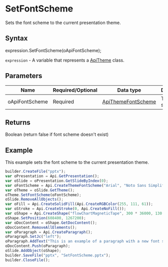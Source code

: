 # SetFontScheme

Sets the font scheme to the current presentation theme.

## Syntax

expression.SetFontScheme(oApiFontScheme);

`expression` - A variable that represents a [ApiTheme](../ApiTheme.md) class.

## Parameters

| **Name** | **Required/Optional** | **Data type** | **Description** |
| ------------- | ------------- | ------------- | ------------- |
| oApiFontScheme | Required | [ApiThemeFontScheme](../../ApiThemeFontScheme/ApiThemeFontScheme.md) | Theme font scheme. |

## Returns

Boolean (return false if font scheme doesn't exist)

## Example

This example sets the font scheme to the current presentation theme.

```javascript
builder.CreateFile("pptx");
var oPresentation = Api.GetPresentation();
var oSlide = oPresentation.GetSlideByIndex(0);
var oFontScheme = Api.CreateThemeFontScheme("Arial", "Noto Sans Simplified Chinese", "Arabic", "Times New Roman", "Noto Serif Simplified Chinese", "Arabic", "New font scheme");
var oTheme = oSlide.GetTheme();
oTheme.SetFontScheme(oFontScheme);
oSlide.RemoveAllObjects();
var oFill = Api.CreateSolidFill(Api.CreateRGBColor(255, 111, 61));
var oStroke = Api.CreateStroke(0, Api.CreateNoFill());
var oShape = Api.CreateShape("flowChartMagneticTape", 300 * 36000, 130 * 36000, oFill, oStroke);
oShape.SetPosition(608400, 1267200);
var oDocContent = oShape.GetDocContent();
oDocContent.RemoveAllElements();
var oParagraph = Api.CreateParagraph();
oParagraph.SetJc("left");
oParagraph.AddText("This is an example of a paragraph with a new font scheme set.");
oDocContent.Push(oParagraph);
oSlide.AddObject(oShape);
builder.SaveFile("pptx", "SetFontScheme.pptx");
builder.CloseFile();
```